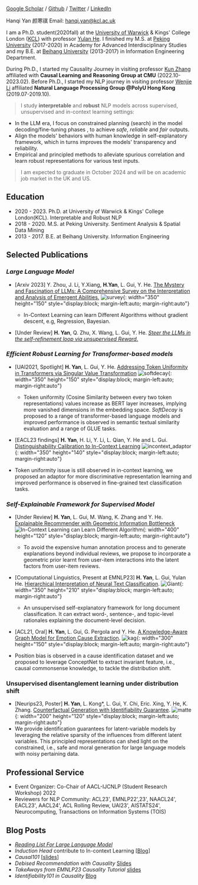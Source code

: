 
[Google Scholar](https://scholar.google.com/citations?user=YmWi1lgAAAAJ&hl=en) / [Github](https://github.com/hanqi-qi) / [Twitter](https://twitter.com/yan_hanqi) / [LinkedIn](https://www.linkedin.com/in/hanqi-yan-9211a91b1/?originalSubdomain=uk)

Hanqi Yan 颜寒祺
Email: [hanqi.yan@kcl.ac.uk](hanqi.yan@kcl.ac.uk)

I am a Ph.D. student(2020fall) at the [University of Warwick](https://warwick.ac.uk/) & Kings' College London ([KCL](https://www.kcl.ac.uk/)) with professor [Yulan He](https://sites.google.com/view/yulanhe/home). I finished my M.S. at [Peking University](https://english.pku.edu.cn/) (2017-2020) in Academy for Advanced Interdisciplinary Studies and my B.E. at [Beihang University](https://ev.buaa.edu.cn/) (2013-2017) in Information Engineering Department. 

During Ph.D., I started my Causality Journey in visiting professor [Kun Zhang](https://www.andrew.cmu.edu/user/kunz1/) affiliated with **Causal Learning and Reasoning Group at CMU** (2022.10-2023.02). Before Ph.D., I started my NLP journey in visiting professor [Wenjie Li](https://www4.comp.polyu.edu.hk/~cswjli/) affiliated **Natural Language Processing Group @PolyU Hong Kong** (2019.07-2019.10).

> I study **interpretable** and **robust** NLP models across supervised, unsupervised and in-context learning settings:
 * In the LLM era, I focus on constrained planning (search) in the model decoding/fine-tuning phases , to achieve _safe_, _reliable_ and _fair_ outputs.
 * Align the models' behaviors with human knowledge in self-explanatory framework, which in turns improves the models' transparency and reliability.
 * Empirical and principled methods to alleviate spurious correlation and learn robust representations for various test inputs.

> I am expected to graduate in October 2024 and will be on academic job market in the UK and US.

## Education
* 2020 - 2023. Ph.D. at University of Warwick & Kings' College London(KCL). Interpretable and Robust NLP
* 2018 - 2020. M.S. at Peking University. Sentiment Analysis & Spatial Data Mining
* 2013 - 2017. B.E. at Beihang University. Information Engineering

## Selected Publications

### _Large Language Model_
* [Arxiv 2023]  Y. Zhou, J. Li, Y.Xiang, **H.Yan**, L. Gui, Y. He. [The Mystery and Fascination of LLMs: A Comprehensive Survey on the Interpretation and Analysis of Emergent Abilities.](https://arxiv.org/abs/2311.00237)
![survey](/images/survey_macro.png){: width="350" height="150" style="display:block; margin-left:auto; margin-right:auto"}
  * In-Context Learning can learn Different Algorithms without gradient descent, e.g, Regression, Bayesian. 

* [Under Review] **H. Yan**, Q. Zhu, X. Wang, L. Gui, Y. He. <ins>_Steer the LLMs in the self-refinement loop via unsupervised Reward_.</ins>


### _Efficient Robust Learning for Transformer-based models_

* [UAI2021, Spotlight] **H. Yan**, L. Gui, Y. He. [Addressing Token Uniformity in Transformers via Singular Value Transformation](https://proceedings.mlr.press/v180/yan22b.html)
![softdecay](/images/softdecay.png){: width="350" height="150" style="display:block; margin-left:auto; margin-right:auto"}
  * Token uniformity (Cosine Similarity between every two token representations) values increase as BERT layer increases, implying  more vanished dimensions in the embedding space. _SoftDecay_ is proposed to a range of transformer-based language models and improved performance is observed in semantic textual similarity evaluation and a range of GLUE tasks. 

* [EACL23 findings] **H. Yan**, H. Li, Y. Li, L. Qian, Y. He and L. Gui. [Distinguishability Calibration to In-Context Learning](https://arxiv.org/abs/2302.06198)
![incontext_adaptor](/images/incontext_adaptor.png){: width="350" height="140" style="display:block; margin-left:auto; margin-right:auto"}
* Token uniformity issue is still observed in in-context learning, we proposed an adaptor for more discriminative representation learning and improved performance is observed in fine-grained text classification tasks.

### _Self-Explainable Framework for Supervised Model_

* [Under Review] **H. Yan**, L. Gui, M. Wang, K. Zhang and Y. He. [Explainable Recommender with Geometric Information Bottleneck](https://arxiv.org/abs/2305.05331)
![In-Context Learning can Learn Different Algorithm](/images/giant.png){: width="400" height="120" style="display:block; margin-left:auto; margin-right:auto"}
  * To avoid the expensive human annotation process and to generate explanations beyond individual reviews, we propose to incorporate a geometric prior learnt from user-item interactions into the latent factors from user-item reviews.

* [Computational Linguistics, Present at EMNLP23] **H. Yan**, L. Gui, Yulan He. [Hierarchical Interpretation of Neural Text Classification](https://direct.mit.edu/coli/article/doi/10.1162/coli_a_00459/112768/Hierarchical-Interpretation-of-Neural-Text).
![Giant](/images/hint.png){: width="350" height="210" style="display:block; margin-left:auto; margin-right:auto"}
  * An unsupervised self-explanatory framework for long document classification. It can extract word-, sentence-, and topic-level rationales explaining the document-level decision.
  
* [ACL21, Oral] **H. Yan**, L. Gui, G. Pergola and Y. He. [A Knowledge-Aware Graph Model for Emotion Cause Extraction](https://aclanthology.org/2021.acl-long.261.pdf).
![kag](/images/kag_new.png){: width="300" height="150" style="display:block; margin-left:auto; margin-right:auto"}
* Position bias is observed in a cause identification dataset and we proposed to leverage ConceptNet to extract invariant feature, i.e., causal commonsense knowledge, to tackle the distribution shift. 

### Unsupervised disentanglement learning under distribution shift

* [Neurips23, Poster] **H. Yan**, L. Kong*, L. Gui, Y. Chi, Eric. Xing, Y. He, K. Zhang. [Counterfactual Generation with Identifiability Guarantee](https://neurips.cc/virtual/2023/poster/71063).
![matte](/images/matte_new.png){: width="200" height="120" style="display:block; margin-left:auto; margin-right:auto"}
* We provide identification guarantees for latent-variable models by leveraging the relative sparsity of the influences from different latent variables. This principled representations can shed light on the constrained, i.e., safe and moral generation for large language models with noisy pertaining data.

## Professional Service

* Event Organizer:  Co-Chair of AACL-IJCNLP (Student Research Workshop) 2022 
* Reviewers for NLP Community: ACL23', EMNLP22',23', NAACL24', EACL23', AACL24', ACL Rolling Review, UAI23', AISTATS24', Neurocomputing, Transactions on Information Systems (TOIS)

## Blog Posts
* [_Reading List For Large Language Model_](https://github.com/hanqi-qi/Large_language_modeling/blob/main/Reading_Material.md)
* _Induction Head_ contribute to In-context Learning [[Blog](https://zhuanlan.zhihu.com/p/652269984)]
* _Causal101_ [[slides](https://github.com/hanqi-qi/NLPReadingGroup/blob/main/CausalInference/CausalInference_Intro_hanqi.pdf)]
* _Debised Recommendation with Causality_ [Slides](https://github.com/hanqi-qi/NLPReadingGroup/blob/main/CausalInference/CausalInference_RS_hanqi.pdf)
* _TakeAways from EMNLP23 Causality Tutorial_ [slides](https://drive.google.com/file/d/1u57NrYyKyEkMRGdYf5Mgdp0lBmK2UxZi/view)
* _Identifiability101 in Causality_ [Blog](https://zhuanlan.zhihu.com/p/665841340)
